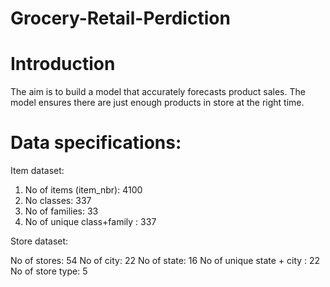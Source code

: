 # Grocery-Retail-Perdiction

# Introduction
The aim is to build a model that accurately forecasts product sales. The model ensures there are just enough products in store at the right time.

# Data specifications:
Item dataset:

1.  No of items (item_nbr): 4100
2.  No classes: 337
3.  No of families: 33
4.  No of unique class+family : 337

Store dataset:

No of stores: 54
No of city: 22
No of state: 16
No of unique state + city : 22
No of store type: 5

